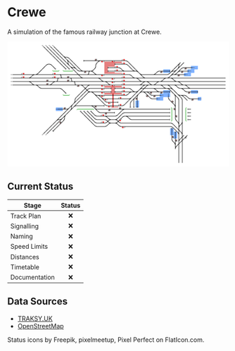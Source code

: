 # Crewe
A simulation of the famous railway junction at Crewe.

![Crewe](Images/Crewe.bmp)

## Current Status

| Stage         | Status        |
| ------------- |:-------------:|
| Track Plan     | :x: |
| Signalling      | :x:      |
| Naming | :x: |
| Speed Limits | :x: |
| Distances | :x: |
| Timetable | :x: |
| Documentation | :x: |


## Data Sources

- [TRAKSY.UK](https://traksy.uk/live/M+27+CREWE+4)
- [OpenStreetMap](https://www.openstreetmap.org/#map=16/53.0887/-2.4336)

Status icons by Freepik, pixelmeetup, Pixel Perfect on FlatIcon.com.
